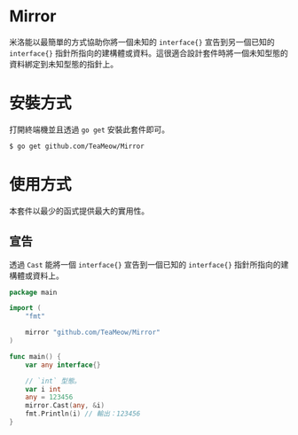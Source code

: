 # Mirror

米洛能以最簡單的方式協助你將一個未知的 `interface{}` 宣告到另一個已知的 `interface{}` 指針所指向的建構體或資料。這很適合設計套件時將一個未知型態的資料綁定到未知型態的指針上。

# 安裝方式

打開終端機並且透過 `go get` 安裝此套件即可。

```bash
$ go get github.com/TeaMeow/Mirror
```

# 使用方式

本套件以最少的函式提供最大的實用性。

## 宣告

透過 `Cast` 能將一個 `interface{}` 宣告到一個已知的 `interface{}` 指針所指向的建構體或資料上。

```go
package main

import (
	"fmt"

	mirror "github.com/TeaMeow/Mirror"
)

func main() {
	var any interface{}

	// `int` 型態。
	var i int
	any = 123456
	mirror.Cast(any, &i)
	fmt.Println(i) // 輸出：123456
}
```